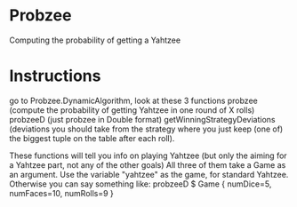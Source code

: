 # Probzee
Computing the probability of getting a Yahtzee

# Instructions
go to Probzee.DynamicAlgorithm, look at these 3 functions
  probzee (compute the probability of getting Yahtzee in one round of X rolls)
  probzeeD (just probzee in Double format)
  getWinningStrategyDeviations (deviations you should take from the strategy where you just keep (one of) the biggest tuple on the table after each roll).

These functions will tell you info on playing Yahtzee (but only the aiming for a Yahtzee part, not any of the other goals)
All three of them take a Game as an argument.
Use the variable "yahtzee" as the game, for standard Yahtzee.
Otherwise you can say something like: probzeeD $ Game { numDice=5, numFaces=10, numRolls=9 }
